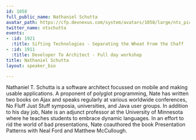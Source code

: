 ```yaml
---
id: 1058
full_public_name: Nathaniel Schutta
avatar_path: https://cfp.devnexus.com/system/avatars/1058/large/nts_pic_400x400.jpg?1510766283
twitter_name: ntschutta
events:
- :id: 1921
  :title: Sifting Technologies - Separating the Wheat From the Chaff
- :id: 1911
  :title: Developer To Architect - Full day workshop
title: Nathaniel Schutta
layout: speaker_bio

---
```

Nathaniel T. Schutta is a software architect focussed on mobile and making usable applications. A proponent of polyglot programming, Nate has written two books on Ajax and speaks regularly at various worldwide conferences, No Fluff Just Stuff symposia, universities, and Java user groups. In addition to his day job, Nate is an adjunct professor at the University of Minnesota where he teaches students to embrace dynamic languages. In an effort to rid the world of bad presentations, Nate coauthored the book Presentation Patterns with Neal Ford and Matthew McCullough.